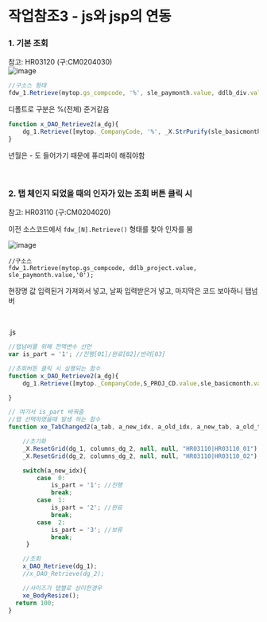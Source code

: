 # 작업참조3 - js와 jsp의 연동  


### 1. 기본 조회  
참고: HR03120 (구:CM0204030)    
![image](https://user-images.githubusercontent.com/61939286/133907479-b202d3aa-1797-4e1d-a72e-f7bfe3a70052.png)  

```js
//구소스 형태
fdw_1.Retrieve(mytop.gs_compcode, '%', sle_paymonth.value, ddlb_div.value);
```
디폴트로 구분은 %(전체) 준거같음

```js
function x_DAO_Retrieve2(a_dg){
	dg_1.Retrieve([mytop._CompanyCode, '%', _X.StrPurify(sle_basicmonth.value), S_DIV.value]);
}

```
년월은 - 도 들어가기 때문에 퓨리파이 해줘야함

<br>  


### 2. 탭 체인지 되었을 때의 인자가 있는 조회 버튼 클릭 시   
참고: HR03110 (구:CM0204020)  

이전 소스코드에서 `fdw_[N].Retrieve()` 형태를 찾아 인자를 봄   

![image](https://user-images.githubusercontent.com/61939286/133907172-49dd8bc0-7f77-468b-a271-1fcad9ff07fa.png)  


```
//구소스
fdw_1.Retrieve(mytop.gs_compcode, ddlb_project.value, sle_paymonth.value,'0');
```
현장명 값 입력된거 가져와서 넣고, 날짜 입력받은거 넣고, 마지막은 코드 보아하니 탭넘버  

<br>  

.js
```js
//탭넘버를 위해 전역변수 선언
var is_part = '1'; //진행[01]/완료[02]/반려[03]

//조회버튼 클릭 시 실행되는 함수
function x_DAO_Retrieve2(a_dg){
	dg_1.Retrieve([mytop._CompanyCode,S_PROJ_CD.value,sle_basicmonth.value,is_part]);

}

// 여기서 is_part 바꿔줌
//탭 선택하였을때 발생 하는 함수
function xe_TabChanged2(a_tab, a_new_idx, a_old_idx, a_new_tab, a_old_tab){

	//초기화
	_X.ResetGrid(dg_1, columns_dg_2, null, null, "HR03110|HR03110_01");
	_X.ResetGrid(dg_2, columns_dg_2, null, null, "HR03110|HR03110_02");

	switch(a_new_idx){
		case  0:
			is_part = '1'; //진행
		   	break;
		case  1:
			is_part = '2'; //완료
		  	break;
		case  2:
			is_part = '3'; //보류
			break;
 	 }

	//조회
	x_DAO_Retrieve(dg_1);
	//x_DAO_Retrieve(dg_2);

	//사이즈가 탭별로 상이한경우
	xe_BodyResize();
  return 100;
}
```
